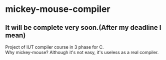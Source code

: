 # mickey-mouse-compiler
## It will be complete very soon.(After my deadline I mean)  
Project of IUT compiler course in 3 phase for C.  
Why mickey-mouse? Although it's not easy, it's useless as a real compiler.


